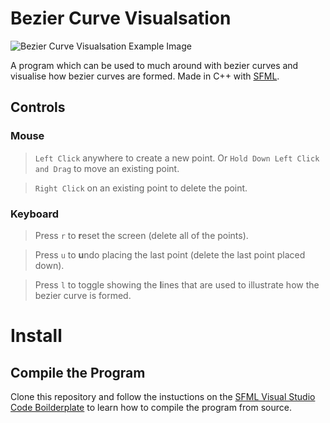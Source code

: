 # Bezier Curve Visualsation

![Bezier Curve Visualsation Example Image](https://cdn.oggyp.com/downloads/bezier_curve_visualisation.png)

A program which can be used to much around with bezier curves and visualise how bezier curves are formed.
Made in C++ with [SFML](https://www.sfml-dev.org).

## Controls

### Mouse

> `Left Click` anywhere to create a new point. Or `Hold Down Left Click and Drag` to move an existing point.

> `Right Click` on an existing point to delete the point.

### Keyboard

> Press `r` to **r**eset the screen (delete all of the points).

> Press `u` to **u**ndo placing the last point (delete the last point placed down).

> Press `l` to toggle showing the **l**ines that are used to illustrate how the bezier curve is formed.

# Install

## Compile the Program

Clone this repository and follow the instuctions on the [SFML Visual Studio Code Boilderplate](https://github.com/andrew-r-king/sfml-vscode-boilerplate) to learn how to compile the program from source.